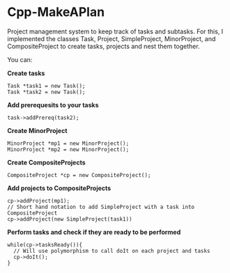 Cpp-MakeAPlan
=============

Project management system to keep track of tasks and subtasks. For this, I implemented the classes Task, Project, SimpleProject, MinorProject, and CompositeProject to create tasks, projects and nest them together.

You can:

<b>Create tasks</b><br/>
```
Task *task1 = new Task();
Task *task2 = new Task();
```

<b>Add prerequesits to your tasks</b><br/>
```
task->addPrereq(task2);
```

<b>Create MinorProject</b><br/>
```
MinorProject *mp1 = new MinorProject();
MinorProject *mp2 = new MinorProject();
```

<b>Create CompositeProjects</b><br/>
```
CompositeProject *cp = new CompositeProject();
```

<b>Add projects to CompositeProjects</b><br/>
```
cp->addProject(mp1);
// Short hand notation to add SimpleProject with a task into CompositeProject
cp->addProject(new SimpleProject(task1))
```

<b>Perform tasks and check if they are ready to be performed</b><br/>
```
while(cp->tasksReady()){
  // Will use polymorphism to call doIt on each project and tasks
  cp->doIt();
}
```
